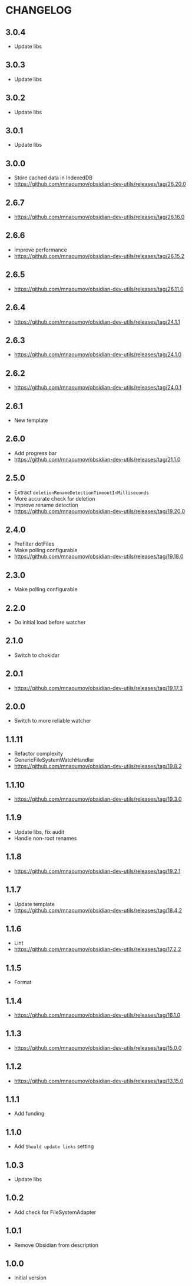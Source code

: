 # CHANGELOG

## 3.0.4

- Update libs

## 3.0.3

- Update libs

## 3.0.2

- Update libs

## 3.0.1

- Update libs

## 3.0.0

- Store cached data in IndexedDB
- https://github.com/mnaoumov/obsidian-dev-utils/releases/tag/26.20.0

## 2.6.7

- https://github.com/mnaoumov/obsidian-dev-utils/releases/tag/26.16.0

## 2.6.6

- Improve performance
- https://github.com/mnaoumov/obsidian-dev-utils/releases/tag/26.15.2

## 2.6.5

- https://github.com/mnaoumov/obsidian-dev-utils/releases/tag/26.11.0

## 2.6.4

- https://github.com/mnaoumov/obsidian-dev-utils/releases/tag/24.1.1

## 2.6.3

- https://github.com/mnaoumov/obsidian-dev-utils/releases/tag/24.1.0

## 2.6.2

- https://github.com/mnaoumov/obsidian-dev-utils/releases/tag/24.0.1

## 2.6.1

- New template

## 2.6.0

- Add progress bar
- https://github.com/mnaoumov/obsidian-dev-utils/releases/tag/21.1.0

## 2.5.0

- Extract `deletionRenameDetectionTimeoutInMilliseconds`
- More accurate check for deletion
- Improve rename detection
- https://github.com/mnaoumov/obsidian-dev-utils/releases/tag/19.20.0

## 2.4.0

- Prefilter dotFiles
- Make polling configurable
- https://github.com/mnaoumov/obsidian-dev-utils/releases/tag/19.18.0

## 2.3.0

- Make polling configurable

## 2.2.0

- Do initial load before watcher

## 2.1.0

- Switch to chokidar

## 2.0.1

- https://github.com/mnaoumov/obsidian-dev-utils/releases/tag/19.17.3

## 2.0.0

- Switch to more reliable watcher

## 1.1.11

- Refactor complexity
- GenericFileSystemWatchHandler
- https://github.com/mnaoumov/obsidian-dev-utils/releases/tag/19.8.2

## 1.1.10

- https://github.com/mnaoumov/obsidian-dev-utils/releases/tag/19.3.0

## 1.1.9

- Update libs, fix audit
- Handle non-root renames

## 1.1.8

- https://github.com/mnaoumov/obsidian-dev-utils/releases/tag/19.2.1

## 1.1.7

- Update template
- https://github.com/mnaoumov/obsidian-dev-utils/releases/tag/18.4.2

## 1.1.6

- Lint
- https://github.com/mnaoumov/obsidian-dev-utils/releases/tag/17.2.2

## 1.1.5

- Format

## 1.1.4

- https://github.com/mnaoumov/obsidian-dev-utils/releases/tag/16.1.0

## 1.1.3

- https://github.com/mnaoumov/obsidian-dev-utils/releases/tag/15.0.0

## 1.1.2

- https://github.com/mnaoumov/obsidian-dev-utils/releases/tag/13.15.0

## 1.1.1

- Add funding

## 1.1.0

- Add `Should update links` setting

## 1.0.3

- Update libs

## 1.0.2

- Add check for FileSystemAdapter

## 1.0.1

- Remove Obsidian from description

## 1.0.0

- Initial version
